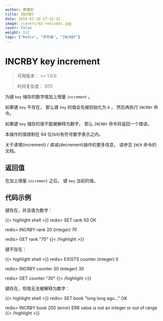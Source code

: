 ```yaml
---
author: 黄健宏
title: INCRBY
date: 2024-03-10 17:32:21
image: /covers/02-redisdoc.jpg
cover: false
weight: 312
tags: ["Redis", "字符串", "INCRBY"]
---
```


# INCRBY key increment

> 可用版本： >= 1.0.0
> 
> 时间复杂度： O(1)

为键 `key` 储存的数字值加上增量 `increment` 。

如果键 `key` 不存在， 那么键 `key` 的值会先被初始化为 `0` ， 然后再执行 `INCRBY` 命令。

如果键 `key` 储存的值不能被解释为数字， 那么 `INCRBY` 命令将返回一个错误。

本操作的值限制在 64 位(bit)有符号数字表示之内。

关于递增(increment) / 递减(decrement)操作的更多信息， 请参见 `INCR` 命令的文档。

## 返回值

在加上增量 `increment` 之后， 键 `key` 当前的值。

## 代码示例

键存在，并且值为数字：

{{< highlight shell >}}
redis> SET rank 50
OK

redis> INCRBY rank 20
(integer) 70

redis> GET rank
"70"
{{< /highlight >}}

键不存在：

{{< highlight shell >}}
redis> EXISTS counter
(integer) 0

redis> INCRBY counter 30
(integer) 30

redis> GET counter
"30"
{{< /highlight >}}

键存在，但值无法被解释为数字：

{{< highlight shell >}}
redis> SET book "long long ago..."
OK

redis> INCRBY book 200
(error) ERR value is not an integer or out of range
{{< /highlight >}}